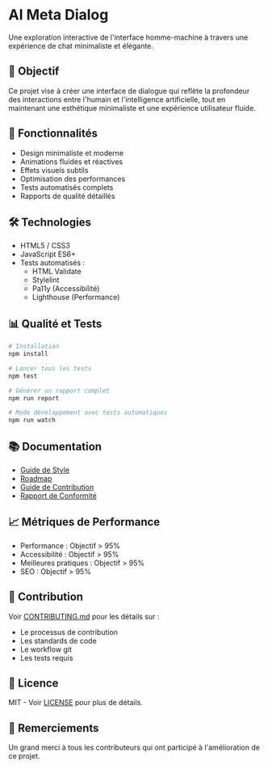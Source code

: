 # AI Meta Dialog

Une exploration interactive de l'interface homme-machine à travers une expérience de chat minimaliste et élégante.

## 🎯 Objectif

Ce projet vise à créer une interface de dialogue qui reflète la profondeur des interactions entre l'humain et l'intelligence artificielle, tout en maintenant une esthétique minimaliste et une expérience utilisateur fluide.

## 🚀 Fonctionnalités

- Design minimaliste et moderne
- Animations fluides et réactives
- Effets visuels subtils
- Optimisation des performances
- Tests automatisés complets
- Rapports de qualité détaillés

## 🛠 Technologies

- HTML5 / CSS3
- JavaScript ES6+
- Tests automatisés :
  - HTML Validate
  - Stylelint
  - Pa11y (Accessibilité)
  - Lighthouse (Performance)

## 📊 Qualité et Tests

```bash
# Installation
npm install

# Lancer tous les tests
npm test

# Générer un rapport complet
npm run report

# Mode développement avec tests automatiques
npm run watch
```

## 📚 Documentation

- [Guide de Style](./docs/STYLE_GUIDE.md)
- [Roadmap](./docs/ROADMAP.md)
- [Guide de Contribution](./docs/CONTRIBUTING.md)
- [Rapport de Conformité](./docs/COMPLIANCE.md)

## 📈 Métriques de Performance

- Performance : Objectif > 95%
- Accessibilité : Objectif > 95%
- Meilleures pratiques : Objectif > 95%
- SEO : Objectif > 95%

## 🤝 Contribution

Voir [CONTRIBUTING.md](./docs/CONTRIBUTING.md) pour les détails sur :
- Le processus de contribution
- Les standards de code
- Le workflow git
- Les tests requis

## 📜 Licence

MIT - Voir [LICENSE](LICENSE) pour plus de détails.

## 🙏 Remerciements

Un grand merci à tous les contributeurs qui ont participé à l'amélioration de ce projet.

